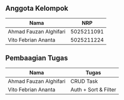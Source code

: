 ## Anggota Kelompok

| Nama | NRP |
| --- | --- |
| Ahmad Fauzan Alghifari | 5025211091 |
| Vito Febrian Ananta | 5025211224 |

## Pembaagian Tugas

| Nama | Tugas |
| --- | --- |
| Ahmad Fauzan Alghifari | CRUD Task |
| Vito Febrian Ananta | Auth + Sort & Filter |
